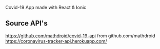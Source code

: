Covid-19 App made with React & Ionic

## Source API's

https://github.com/mathdroid/covid-19-api from github.com/mathdroid<br/>
https://coronavirus-tracker-api.herokuapp.com/
